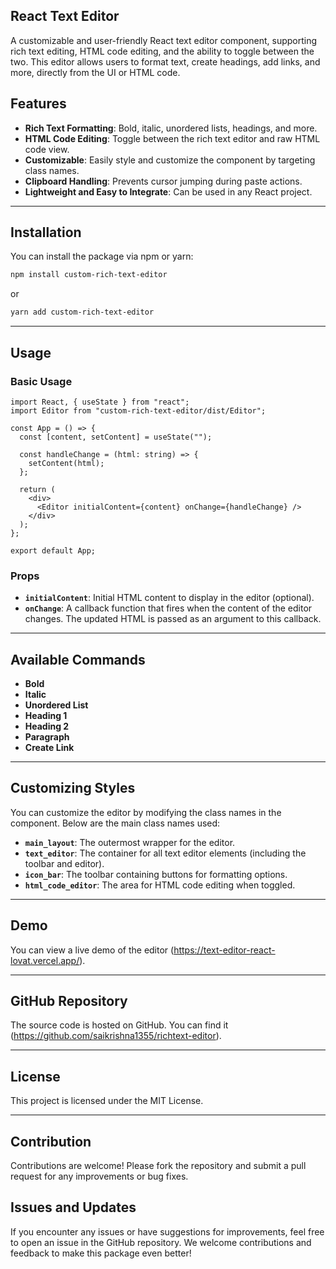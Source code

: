 ## React Text Editor

A customizable and user-friendly React text editor component, supporting rich text editing, HTML code editing, and the ability to toggle between the two. This editor allows users to format text, create headings, add links, and more, directly from the UI or HTML code.

## Features

- **Rich Text Formatting**: Bold, italic, unordered lists, headings, and more.
- **HTML Code Editing**: Toggle between the rich text editor and raw HTML code view.
- **Customizable**: Easily style and customize the component by targeting class names.
- **Clipboard Handling**: Prevents cursor jumping during paste actions.
- **Lightweight and Easy to Integrate**: Can be used in any React project.

---

## Installation

You can install the package via npm or yarn:

```bash
npm install custom-rich-text-editor
```

or

```bash
yarn add custom-rich-text-editor
```

---

## Usage

### Basic Usage

```tsx
import React, { useState } from "react";
import Editor from "custom-rich-text-editor/dist/Editor";

const App = () => {
  const [content, setContent] = useState("");

  const handleChange = (html: string) => {
    setContent(html);
  };

  return (
    <div>
      <Editor initialContent={content} onChange={handleChange} />
    </div>
  );
};

export default App;
```

### Props

- **`initialContent`**: Initial HTML content to display in the editor (optional).
- **`onChange`**: A callback function that fires when the content of the editor changes. The updated HTML is passed as an argument to this callback.

---

## Available Commands

- **Bold**
- **Italic**
- **Unordered List**
- **Heading 1**
- **Heading 2**
- **Paragraph**
- **Create Link**

---

## Customizing Styles

You can customize the editor by modifying the class names in the component. Below are the main class names used:

- **`main_layout`**: The outermost wrapper for the editor.
- **`text_editor`**: The container for all text editor elements (including the toolbar and editor).
- **`icon_bar`**: The toolbar containing buttons for formatting options.
- **`html_code_editor`**: The area for HTML code editing when toggled.

---

## Demo

You can view a live demo of the editor (https://text-editor-react-lovat.vercel.app/).

---

## GitHub Repository

The source code is hosted on GitHub. You can find it (https://github.com/saikrishna1355/richtext-editor).

---

## License

This project is licensed under the MIT License.

---

## Contribution

Contributions are welcome! Please fork the repository and submit a pull request for any improvements or bug fixes.

## Issues and Updates

If you encounter any issues or have suggestions for improvements, feel free to open an issue in the GitHub repository. We welcome contributions and feedback to make this package even better!
